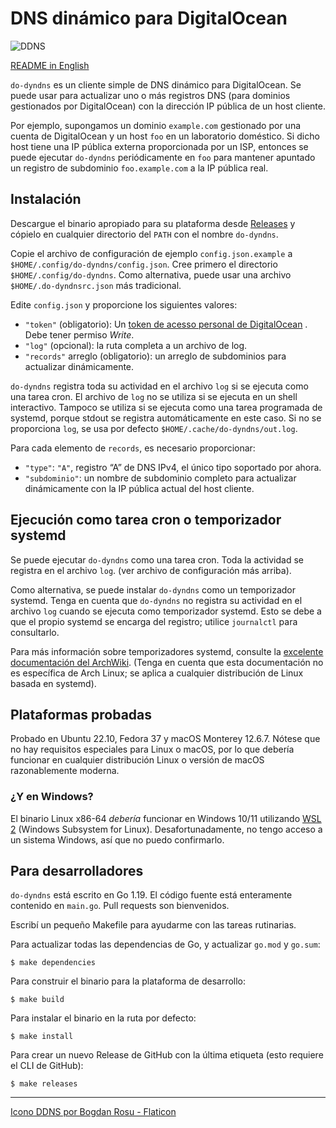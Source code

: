 # DNS dinámico para DigitalOcean

![DDNS](https://raw.githubusercontent.com/parroquiano/do-dyndns/main/ddns.png)

[README in English](README.md)

`do-dyndns` es un cliente simple de DNS dinámico para DigitalOcean. Se puede usar para
actualizar uno o más registros DNS (para dominios gestionados por DigitalOcean) con la
dirección IP pública de un host cliente.

Por ejemplo, supongamos un dominio `example.com` gestionado por una cuenta de DigitalOcean y un
host `foo` en un laboratorio doméstico. Si dicho host tiene una IP pública externa proporcionada por
un ISP, entonces se puede ejecutar `do-dyndns` periódicamente en `foo` para mantener apuntado un
registro de subdominio `foo.example.com` a la IP pública real.

## Instalación

Descargue el binario apropiado para su plataforma desde [Releases](https://github.com/layfellow/do-dyndns/releases)
y cópielo en cualquier directorio del `PATH` con el nombre `do-dyndns`.

Copie el archivo de configuración de ejemplo `config.json.example` a `$HOME/.config/do-dyndns/config.json`.
Cree primero el directorio `$HOME/.config/do-dyndns`. Como alternativa, puede usar una archivo
`$HOME/.do-dyndnsrc.json` más tradicional.

Edite `config.json` y proporcione los siguientes valores:

- `"token"` (obligatorio): Un [token de acesso personal de DigitalOcean](https://docs.digitalocean.com/reference/api/create-personal-access-token/) . Debe tener permiso *Write*.
- `"log"` (opcional): la ruta completa a un archivo de log.
- `"records"` arreglo (obligatorio): un arreglo de subdominios para actualizar dinámicamente.

`do-dyndns` registra toda su actividad en el archivo `log` si se ejecuta como una tarea cron.
El archivo de `log` no se utiliza si se ejecuta en un shell interactivo. Tampoco se utiliza si se
ejecuta como una tarea programada de systemd, porque stdout se registra automáticamente en este
caso. Si no se proporciona `log`, se usa por defecto `$HOME/.cache/do-dyndns/out.log`.

Para cada elemento de `records`, es necesario proporcionar:

- `"type"`: `"A"`, registro “A” de DNS IPv4, el único tipo soportado por ahora.
- `"subdominio"`: un nombre de subdominio completo para actualizar dinámicamente con la IP pública
actual del host cliente.

## Ejecución como tarea cron o temporizador systemd

Se puede ejecutar `do-dyndns` como una tarea cron. Toda la actividad se registra en el
archivo `log`. (ver archivo de configuración más arriba).

Como alternativa, se puede instalar `do-dyndns` como un temporizador systemd. Tenga en cuenta
que `do-dyndns` no registra su actividad en el archivo `log` cuando se ejecuta como temporizador
systemd. Esto se debe a que el propio systemd se encarga del registro; utilice `journalctl` para consultarlo.

Para más información sobre temporizadores systemd, consulte la [excelente documentación del ArchWiki](https://wiki.archlinux.org/title/Systemd/Timers). (Tenga en cuenta que esta documentación no es específica de Arch Linux; se aplica a cualquier distribución de Linux basada en systemd).

## Plataformas probadas

Probado en Ubuntu 22.10, Fedora 37 y macOS Monterey 12.6.7. Nótese que no hay requisitos especiales
para Linux o macOS, por lo que debería funcionar en cualquier distribución Linux o
versión de macOS razonablemente moderna.

### ¿Y en Windows?

El binario Linux x86-64 *debería* funcionar en Windows 10/11 utilizando [WSL 2](https://learn.microsoft.com/en-us/windows/wsl/about) (Windows Subsystem for Linux).
Desafortunadamente, no tengo acceso a un sistema Windows, así que no puedo confirmarlo.

## Para desarrolladores

`do-dyndns` está escrito en Go 1.19. El código fuente está enteramente contenido en
`main.go`. Pull requests son bienvenidos.

Escribí un pequeño Makefile para ayudarme con las tareas rutinarias.

Para actualizar todas las dependencias de Go, y actualizar `go.mod` y `go.sum`:

    $ make dependencies

Para construir el binario para la plataforma de desarrollo:

    $ make build

Para instalar el binario en la ruta por defecto:

    $ make install

Para crear un nuevo Release de GitHub con la última etiqueta (esto requiere el CLI de GitHub):

    $ make releases

---

<a href="https://www.flaticon.com/free-icons/ddns" title="ddns icons">Icono DDNS por Bogdan Rosu - Flaticon</a>
